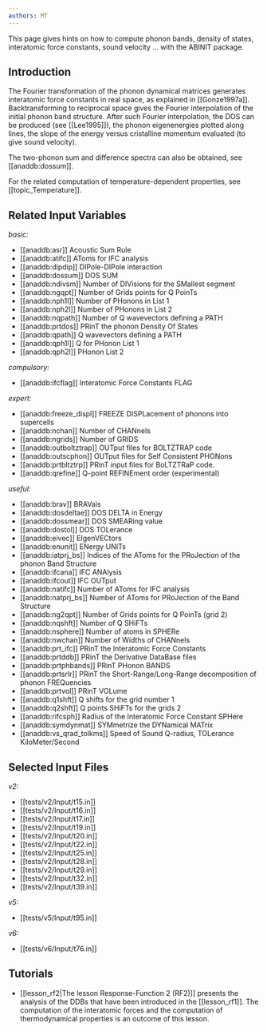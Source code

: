 ```yaml
---
authors: MT
---
```

<!--
This file is automatically generated by mksite.py. All changes will be lost.
Change the input yaml files or the python code
-->

This page gives hints on how to compute phonon bands, density of states, interatomic force constants, sound
velocity ... with the ABINIT package.

## Introduction

The Fourier transformation of the phonon dynamical matrices generates
interatomic force constants in real space, as explained in [[Gonze1997a]].
Backtransforming to reciprocal space gives the Fourier interpolation of the
initial phonon band structure. After such Fourier interpolation, the DOS can
be produced (see [[Lee1995]]), the phonon eigenenergies plotted along lines,
the slope of the energy versus cristalline momentum evaluated (to give sound
velocity).

The two-phonon sum and difference spectra can also be obtained, see
[[anaddb:dossum]].

For the related computation of temperature-dependent properties, see
[[topic_Temperature]].



## Related Input Variables

*basic:*

- [[anaddb:asr]]  Acoustic Sum Rule
- [[anaddb:atifc]]  AToms for IFC analysis
- [[anaddb:dipdip]]  DIPole-DIPole interaction
- [[anaddb:dossum]]  DOS SUM
- [[anaddb:ndivsm]]  Number of DIVisions for the SMallest segment
- [[anaddb:ngqpt]]  Number of Grids points for Q PoinTs
- [[anaddb:nph1l]]  Number of PHonons in List 1
- [[anaddb:nph2l]]  Number of PHonons in List 2
- [[anaddb:nqpath]]  Number of Q wavevectors defining a PATH
- [[anaddb:prtdos]]  PRinT the phonon Density Of States
- [[anaddb:qpath]]  Q wavevectors defining a PATH
- [[anaddb:qph1l]]  Q for PHonon List 1
- [[anaddb:qph2l]]  PHonon List 2
 
*compulsory:*

- [[anaddb:ifcflag]]  Interatomic Force Constants FLAG
 
*expert:*

- [[anaddb:freeze_displ]]  FREEZE DISPLacement of phonons into supercells
- [[anaddb:nchan]]  Number of CHANnels
- [[anaddb:ngrids]]  Number of GRIDS
- [[anaddb:outboltztrap]]  OUTput files for BOLTZTRAP code
- [[anaddb:outscphon]]  OUTput files for Self Consistent PHONons
- [[anaddb:prtbltztrp]]  PRinT input files for BoLTZTRaP code.
- [[anaddb:qrefine]]  Q-point REFINEment order (experimental)
 
*useful:*

- [[anaddb:brav]]  BRAVais
- [[anaddb:dosdeltae]]  DOS DELTA in Energy
- [[anaddb:dossmear]]  DOS SMEARing value
- [[anaddb:dostol]]  DOS TOLerance
- [[anaddb:eivec]]  EIgenVECtors
- [[anaddb:enunit]]  ENergy UNITs
- [[anaddb:iatprj_bs]]  Indices of the AToms for the PRoJection of the phonon Band Structure
- [[anaddb:ifcana]]  IFC ANAlysis
- [[anaddb:ifcout]]  IFC OUTput
- [[anaddb:natifc]]  Number of AToms for IFC analysis
- [[anaddb:natprj_bs]]  Number of AToms for PRoJection of the Band Structure
- [[anaddb:ng2qpt]]  Number of Grids points for Q PoinTs (grid 2)
- [[anaddb:nqshft]]  Number of Q SHiFTs
- [[anaddb:nsphere]]  Number of atoms in SPHERe
- [[anaddb:nwchan]]  Number of Widths of CHANnels
- [[anaddb:prt_ifc]]  PRinT the Interatomic Force Constants
- [[anaddb:prtddb]]  PRinT the Derivative DataBase files
- [[anaddb:prtphbands]]  PRinT PHonon BANDS
- [[anaddb:prtsrlr]]  PRinT the Short-Range/Long-Range decomposition of phonon FREQuencies
- [[anaddb:prtvol]]  PRinT VOLume
- [[anaddb:q1shft]]  Q shifts for the grid number 1
- [[anaddb:q2shft]]  Q points SHiFTs for the grids 2
- [[anaddb:rifcsph]]  Radius of the Interatomic Force Constant SPHere
- [[anaddb:symdynmat]]  SYMmetrize the DYNamical MATrix
- [[anaddb:vs_qrad_tolkms]]  Speed of Sound Q-radius, TOLerance KiloMeter/Second
 

## Selected Input Files

*v2:*

- [[tests/v2/Input/t15.in]]
- [[tests/v2/Input/t16.in]]
- [[tests/v2/Input/t17.in]]
- [[tests/v2/Input/t19.in]]
- [[tests/v2/Input/t20.in]]
- [[tests/v2/Input/t22.in]]
- [[tests/v2/Input/t25.in]]
- [[tests/v2/Input/t28.in]]
- [[tests/v2/Input/t29.in]]
- [[tests/v2/Input/t32.in]]
- [[tests/v2/Input/t39.in]]
 
*v5:*

- [[tests/v5/Input/t95.in]]
 
*v6:*

- [[tests/v6/Input/t76.in]]
 

## Tutorials

* [[lesson_rf2|The lesson Response-Function 2 (RF2)]] presents the analysis of the DDBs that have been introduced in the [[lesson_rf1]]. The computation of the interatomic forces and the computation of thermodynamical properties is an outcome of this lesson.

